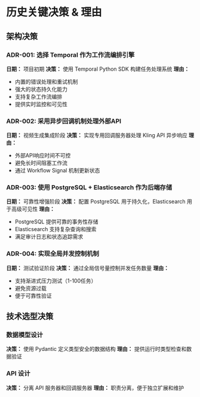 # 历史关键决策 & 理由

## 架构决策

### ADR-001: 选择 Temporal 作为工作流编排引擎
**日期：** 项目初期
**决策：** 使用 Temporal Python SDK 构建任务处理系统
**理由：**
- 内置的错误处理和重试机制
- 强大的状态持久化能力
- 支持复杂工作流编排
- 提供实时监控和可见性

### ADR-002: 采用异步回调机制处理外部API
**日期：** 视频生成集成阶段
**决策：** 实现专用回调服务器处理 Kling API 异步响应
**理由：**
- 外部API响应时间不可控
- 避免长时间阻塞工作流
- 通过 Workflow Signal 机制更新状态

### ADR-003: 使用 PostgreSQL + Elasticsearch 作为后端存储
**日期：** 可靠性增强阶段
**决策：** 配置 PostgreSQL 用于持久化，Elasticsearch 用于高级可见性
**理由：**
- PostgreSQL 提供可靠的事务性存储
- Elasticsearch 支持复杂查询和搜索
- 满足审计日志和状态追踪需求

### ADR-004: 实现全局并发控制机制
**日期：** 测试验证阶段
**决策：** 通过全局信号量控制并发任务数量
**理由：**
- 支持渐进式压力测试（1-100任务）
- 避免资源过载
- 便于可靠性验证

## 技术选型决策

### 数据模型设计
**决策：** 使用 Pydantic 定义类型安全的数据结构
**理由：** 提供运行时类型检查和数据验证

### API 设计
**决策：** 分离 API 服务器和回调服务器
**理由：** 职责分离，便于独立扩展和维护